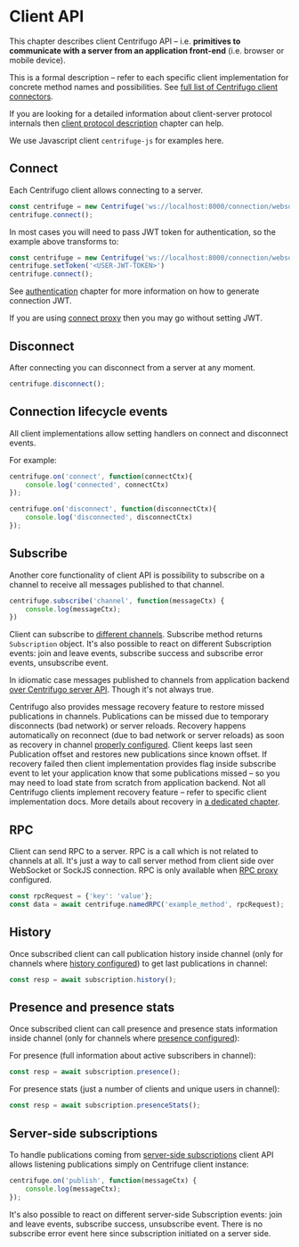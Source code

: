 # Client API

This chapter describes client Centrifugo API – i.e. **primitives to communicate with a server from an application front-end** (i.e. browser or mobile device).

This is a formal description – refer to each specific client implementation for concrete method names and possibilities. See [full list of Centrifugo client connectors](../libraries/client.md).

If you are looking for a detailed information about client-server protocol internals then [client protocol description](../transports/protocol.md) chapter can help.

We use Javascript client `centrifuge-js` for examples here.

## Connect

Each Centrifugo client allows connecting to a server.

```javascript
const centrifuge = new Centrifuge('ws://localhost:8000/connection/websocket');
centrifuge.connect();
```

In most cases you will need to pass JWT token for authentication, so the example above transforms to:

```javascript
const centrifuge = new Centrifuge('ws://localhost:8000/connection/websocket');
centrifuge.setToken('<USER-JWT-TOKEN>')
centrifuge.connect();
```

See [authentication](authentication.md) chapter for more information on how to generate connection JWT.

If you are using [connect proxy](proxy.md#connect-proxy) then you may go without setting JWT.

## Disconnect

After connecting you can disconnect from a server at any moment.

```javascript
centrifuge.disconnect();
```

## Connection lifecycle events

All client implementations allow setting handlers on connect and disconnect events.

For example:

```javascript
centrifuge.on('connect', function(connectCtx){
    console.log('connected', connectCtx)
});

centrifuge.on('disconnect', function(disconnectCtx){
    console.log('disconnected', disconnectCtx)
});
```

## Subscribe

Another core functionality of client API is possibility to subscribe on a channel to receive all messages published to that channel.

```javascript
centrifuge.subscribe('channel', function(messageCtx) {
    console.log(messageCtx);
})
```

Client can subscribe to [different channels](channels.md). Subscribe method returns `Subscription` object. It's also possible to react on different Subscription events: join and leave events, subscribe success and subscribe error events, unsubscribe event.

In idiomatic case messages published to channels from application backend [over Centrifugo server API](http_api.md). Though it's not always true.

Centrifugo also provides message recovery feature to restore missed publications in channels. Publications can be missed due to temporary disconnects (bad network) or server reloads. Recovery happens automatically on reconnect (due to bad network or server reloads) as soon as recovery in channel [properly configured](channels.md#channel-options). Client keeps last seen Publication offset and restores new publications since known offset. If recovery failed then client implementation provides flag inside subscribe event to let your application know that some publications missed – so you may need to load state from scratch from application backend. Not all Centrifugo clients implement recovery feature – refer to specific client implementation docs. More details about recovery in [a dedicated chapter](../transports/recovery.md).

## RPC

Client can send RPC to a server. RPC is a call which is not related to channels at all. It's just a way to call server method from client side over WebSocket or SockJS connection. RPC is only available when [RPC proxy](proxy.md#rpc-proxy) configured.

```javascript
const rpcRequest = {'key': 'value'};
const data = await centrifuge.namedRPC('example_method', rpcRequest);
```

## History

Once subscribed client can call publication history inside channel (only for channels where [history configured](channels.md#channel-options)) to get last publications in channel:

```javascript
const resp = await subscription.history();
```

## Presence and presence stats

Once subscribed client can call presence and presence stats information inside channel (only for channels where [presence configured](channels.md#channel-options)):

For presence (full information about active subscribers in channel):

```javascript
const resp = await subscription.presence();
```

For presence stats (just a number of clients and unique users in channel):

```javascript
const resp = await subscription.presenceStats();
```

## Server-side subscriptions

To handle publications coming from [server-side subscriptions](server_subs.md) client API allows listening publications simply on Centrifuge client instance:

```javascript
centrifuge.on('publish', function(messageCtx) {
    console.log(messageCtx);
});
```

It's also possible to react on different server-side Subscription events: join and leave events, subscribe success, unsubscribe event. There is no subscribe error event here since subscription initiated on a server side.
